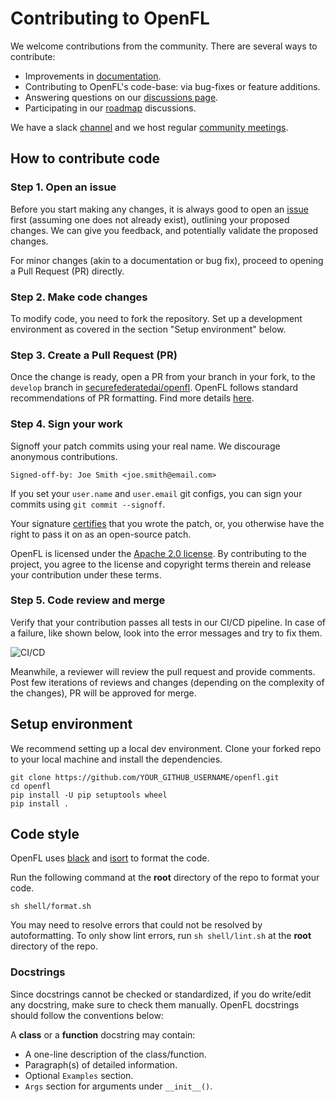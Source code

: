 # Contributing to OpenFL

We welcome contributions from the community. There are several ways to contribute:
* Improvements in [documentation](https://openfl.readthedocs.io/en/latest/install.html).
* Contributing to OpenFL's code-base: via bug-fixes or feature additions.
* Answering questions on our [discussions page](https://github.com/securefederatedai/openfl/discussions).
* Participating in our [roadmap](https://github.com/securefederatedai/openfl/blob/develop/ROADMAP.md) discussions.

We have a slack [channel](https://join.slack.com/t/openfl/shared_invite/zt-ovzbohvn-T5fApk05~YS_iZhjJ5yaTw) and we host regular [community meetings](https://github.com/securefederatedai/openfl#support).


## How to contribute code
### Step 1. Open an issue

Before you start making any changes, it is always good to open an [issue](https://github.com/securefederatedai/openfl/issues/new/choose) first (assuming one does not already exist), outlining your proposed changes. We can give you feedback, and potentially validate the proposed changes.

For minor changes (akin to a documentation or bug fix), proceed to opening a Pull Request (PR) directly.

### Step 2. Make code changes

To modify code, you need to fork the repository. Set up a development environment as covered in the section "Setup environment" below.

### Step 3. Create a Pull Request (PR)

Once the change is ready, open a PR from your branch in your fork, to the `develop` branch in [securefederatedai/openfl](https://github.com/securefederatedai/openfl). OpenFL follows standard recommendations of PR formatting. Find more details [here](https://github.blog/2015-01-21-how-to-write-the-perfect-pull-request/).

### Step 4. Sign your work

Signoff your patch commits using your real name. We discourage anonymous contributions.

    Signed-off-by: Joe Smith <joe.smith@email.com>

If you set your `user.name` and `user.email` git configs, you can sign your
commits using `git commit --signoff`.

Your signature [certifies](http://developercertificate.org/) that you wrote the patch, or, you otherwise have the right to pass it on as an open-source patch.

OpenFL is licensed under the [Apache 2.0 license](https://github.com/securefederatedai/openfl/blob/develop/LICENSE). By contributing to the project, you agree to the license and copyright terms therein and release your contribution under these terms.

### Step 5. Code review and merge

Verify that your contribution passes all tests in our CI/CD pipeline. In case of a failure, like shown below, look into the error messages and try to fix them.

![CI/CD](docs/images/CI_details.png)

Meanwhile, a reviewer will review the pull request and provide comments. Post few iterations of
reviews and changes (depending on the complexity of the changes), PR will be approved for merge.

## Setup environment

We recommend setting up a local dev environment. Clone your forked repo to your local machine and install the dependencies.

```shell
git clone https://github.com/YOUR_GITHUB_USERNAME/openfl.git
cd openfl
pip install -U pip setuptools wheel
pip install .
```

## Code style

OpenFL uses [black](https://black.readthedocs.io/en/stable/) and [isort](https://pycqa.github.io/isort/) to format the code.

Run the following command at the **root** directory of the repo to format your code.

```
sh shell/format.sh
```
You may need to resolve errors that could not be resolved by autoformatting. To only show lint errors, run `sh shell/lint.sh` at the **root** directory of the repo.

### Docstrings
Since docstrings cannot be checked or standardized, if you do write/edit any docstring, make sure to check them manually. OpenFL docstrings should follow the conventions below:

A **class** or a **function** docstring may contain:
* A one-line description of the class/function.
* Paragraph(s) of detailed information.
* Optional `Examples` section.
* `Args` section for arguments under `__init__()`.